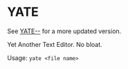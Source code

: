 YATE
====

See [YATE--](https://github.com/anubiann00b/YATE--) for a more updated version.

Yet Another Text Editor. No bloat.

Usage: `yate <file name>`
